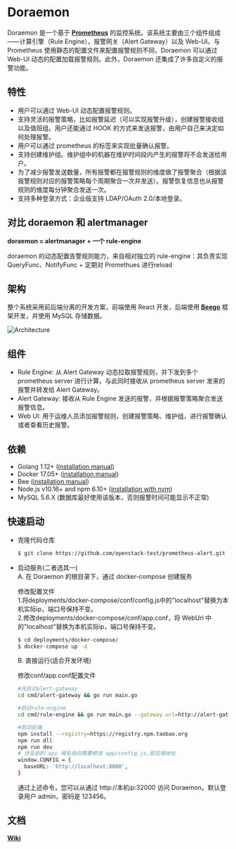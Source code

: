 # Doraemon
Doraemon 是一个基于 **[Prometheus](https://prometheus.io)** 的监控系统。该系统主要由三个组件组成——计算引擎（Rule Engine），报警网关（Alert Gateway）以及 Web-UI。与 Prometheus 使用静态的配置文件来配置报警规则不同，Doraemon 可以通过 Web-UI 动态的配置加载报警规则。此外，Doraemon 还集成了许多自定义的报警功能。

## 特性

- 用户可以通过 Web-UI 动态配置报警规则。
- 支持灵活的报警策略，比如报警延迟（可以实现报警升级），创建报警接收组以及值班组。用户还能通过 HOOK 的方式来发送报警，由用户自己来决定如何处理报警。
- 用户可以通过 prometheus 的标签来实现批量确认报警。
- 支持创建维护组。维护组中的机器在维护时间段内产生的报警将不会发送给用户。
- 为了减少报警发送数量，所有报警都在报警规则的维度做了报警聚合（根据该报警规则对应的报警策略每个周期聚合一次并发送）。报警恢复信息也从报警规则的维度每分钟聚合发送一次。
- 支持多种登录方式：企业版支持 LDAP/OAuth 2.0/本地登录。

## 对比 doraemon 和 alertmanager
**doraemon = alertmanager + 一个 rule-engine**

doraemon 的动态配置告警规则能力，来自相对独立的 rule-engine：其负责实现 QueryFunc、NotifyFunc + 定期对 Promethues 进行reload

## 架构

整个系统采用前后端分离的开发方案，前端使用 React 开发，后端使用 **[Beego](https://beego.me)** 框架开发，并使用 MySQL 存储数据。

![Architecture](docs/images/Architecture.png)

## 组件

- Rule Engine: 从 Alert Gateway 动态拉取报警规则，并下发到多个 prometheus server 进行计算，与此同时接收从 prometheus server 发来的报警并转发给 Alert Gateway。
- Alert Gateway: 接收从 Rule Engine 发送的报警，并根据报警策略聚合发送报警信息。
- Web UI: 用于运维人员添加报警规则，创建报警策略、维护组，进行报警确认或者查看历史报警。

## 依赖

- Golang 1.12+ ([installation manual](https://golang.org/dl/))
- Docker 17.05+ ([installation manual](https://docs.docker.com/install))
- Bee ([installation manual](https://github.com/beego/bee))
- Node.js v10.16+ and npm 6.10+ ([installation with nvm](https://github.com/creationix/nvm#usage))
- MySQL 5.6.X (数据库最好使用该版本，否则报警时间可能显示不正常)

## 快速启动

- 克隆代码仓库

  ```bash
  $ git clone https://github.com/openstack-test/prometheus-alert.git
  ```

- 启动服务(二者选其一)  
   A. 在 Doraemon 的根目录下，通过 docker-compose 创建服务

  修改配置文件  
  1.将deployments/docker-compose/conf/config.js中的"localhost"替换为本机实际ip，端口号保持不变。  
  2.修改deployments/docker-compose/conf/app.conf，将 WebUrl 中的"localhost"替换为本机实际ip，端口号保持不变。

  ```bash
  $ cd deployments/docker-compose/
  $ docker-compose up -d
  ```
  
   B. 直接运行(适合开发环境)
   
   修改conf/app.conf配置文件

   ```bash
   #先启动alert-gateway
   cd cmd/alert-gateway && go run main.go
  
   #启动rule-engine
   cd cmd/rule-engine && go run main.go --gateway.url=http://alert-gateway:port
  
   #启动前端
   npm install --registry=https://registry.npm.taobao.org
   npm run dll
   npm run dev
   # 涉及到的 api 域名指向需要修改 app/config.js,即后端地址
   window.CONFIG = {
     baseURL: 'http://localhost:8080',
   }
   ```
   通过上述命令，您可以从通过 http://本机ip:32000 访问 Doraemon。默认登录用户 admin，密码是 123456。

## 文档

**[Wiki](docs/readme-CN.md)**